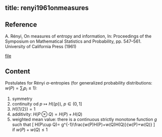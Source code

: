 title: renyi1961onmeasures
---
## Reference

A. Rényi, On measures of entropy and information, In: Proceedings of the Symposium on Mathematical Statistics and Probability, pp. 547–561. University of
California Press (1961) 


[file](renyi1961onmeasures/renyi1961onmeasures.pdf)

## Content

Postulates for Rényi $\alpha$-entropies (for generalized probability distributions: $w(P)=\sum_i p_i\le 1$):
 
1. symmetry
1. continuity od $p\mapsto H(\{p\})$, $p\in (0, 1]$
1. $H(\{1/2\})=1$
1. additivity: $H(P\otimes Q)=H(P)+H(Q)$
1. weighted mean value: there is a continuous strictly monotone function $g$ such that 
\[
H(P\cup Q)= g^{-1}\frac{w(P)H(P)+w(Q)H(Q)}{w(P)+w(Q)}
\]
if $w(P)+w(Q)\le 1$


